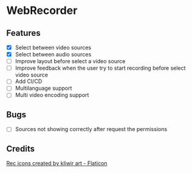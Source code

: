# WebRecorder

## Features
- [x] Select between video sources
- [x] Select between audio sources
- [ ] Improve layout before select a video source
- [ ] Improve feedback when the user try to start recording before select video source
- [ ] Add CI/CD
- [ ] Multilanguage support
- [ ] Multi video encoding support

## Bugs
- [ ] Sources not showing correctly after request the permissions

## Credits
<a href="https://www.flaticon.com/free-icons/rec" title="rec icons">Rec icons created by kliwir art - Flaticon</a>